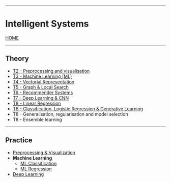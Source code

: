
---
# Intelligent Systems

[HOME](../../README.md)

---
## Theory
- [T2 - Preprocessing and visualisation](data/T2.md)
- [T3 - Machine Learning (ML)](data/T3.md)
- [T4 - Vectorial Representation](data/T4.md)
- [T5 - Graph & Local Search](data/T5.md)
- [T6 - Recommender Systems](data/T6.md)
- [T7 - Deep Learning & CNN](data/T7.md)
- [T8 - Linear Regression](T8_Regression.md)
- [T8 - Classification. Logistic Regression & Generative Learning](T8_Classification.md)
- T8 - Generalisation, regularisation and model selection
- T8 - Ensemble learning
---
## Practice
- [Preprocessing & Visualization](Lab2.md)
- **Machine Learning**
	- [ML Classification](Lab3-1.md)
	- [ML Regression](Lab3-2.md)
- [Deep Learning](Lab4.md)